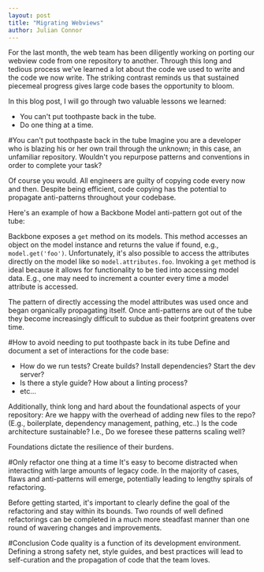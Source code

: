 ```yaml
---
layout: post
title: "Migrating Webviews"
author: Julian Connor
---
```


For the last month, the web team has been diligently working on porting our webview code from one repository to another. Through this long and tedious process we've learned a lot about the code we used to write and the code we now write. The striking contrast reminds us that sustained piecemeal progress gives large code bases the opportunity to bloom.

In this blog post, I will go through two valuable lessons we learned:
 - You can't put toothpaste back in the tube.
 - Do one thing at a time.

#You can't put toothpaste back in the tube
Imagine you are a developer who is blazing his or her own trail through the unknown; in this case, an unfamiliar repository. Wouldn't you repurpose patterns and conventions in order to complete your task?

Of course you would. All engineers are guilty of copying code every now and then. Despite being efficient, code copying has the potential to propagate anti-patterns throughout your codebase.

Here's an example of how a Backbone Model anti-pattern got out of the tube:

Backbone exposes a `get` method on its models. This method accesses an object on the model instance and returns the value if found, e.g., `model.get('foo')`. Unfortunately, it's also possible to access the attributes directly on the model like so `model.attributes.foo`. Invoking a `get` method is ideal because it allows for functionality to be tied into accessing model data. E.g., one may need to increment a counter every time a model attribute is accessed.

The pattern of directly accessing the model attributes was used once and began organically propagating itself. Once anti-patterns are out of the tube they become increasingly difficult to subdue as their footprint greatens over time.

#How to avoid needing to put toothpaste back in its tube
Define and document a set of interactions for the code base:
 - How do we run tests? Create builds? Install dependencies? Start the dev server?
 - Is there a style guide? How about a linting process?
 - etc...

Additionally, think long and hard about the foundational aspects of your repository:
Are we happy with the overhead of adding new files to the repo? (E.g., boilerplate, dependency management, pathing, etc..)
Is the code architecture sustainable? I.e., Do we foresee these patterns scaling well?

Foundations dictate the resilience of their burdens.

#Only refactor one thing at a time
It's easy to become distracted when interacting with large amounts of legacy code. In the majority of cases, flaws and anti-patterns will emerge, potentially leading to lengthy spirals of refactoring. 

Before getting started, it's important to clearly define the goal of the refactoring and stay within its bounds. Two rounds of well defined refactorings can be completed in a much more steadfast manner than one round of wavering changes and improvements.

#Conclusion
Code quality is a function of its development environment. Defining a strong safety net, style guides, and best practices will lead to self-curation and the propagation of code that the team loves.